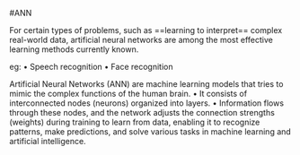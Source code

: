 #ANN

 For certain types of problems, such as ==learning to interpret== complex real-world data, artificial neural networks are among the most effective learning methods currently known.

eg:
 • Speech recognition 
 • Face recognition

Artificial Neural Networks (ANN) are machine learning models that tries to mimic the complex functions of the human brain. 
• It consists of interconnected nodes (neurons) organized into layers. 
• Information flows through these nodes, and the network adjusts the connection strengths (weights) during training to learn from data, enabling it to recognize patterns, make predictions, and solve various tasks in machine learning and artificial intelligence.


